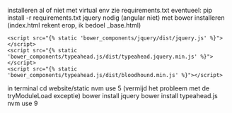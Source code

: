 installeren al of niet met virtual env
zie requirements.txt
eventueel: pip install -r requirements.txt
jquery nodig (angular niet)
met bower installeren
(index.html rekent erop, ik bedoel _base.html)

    <script src="{% static 'bower_components/jquery/dist/jquery.js' %}"></script>
    <script src="{% static 'bower_components/typeahead.js/dist/typeahead.jquery.min.js' %}"></script>
    <script src="{% static 'bower_components/typeahead.js/dist/bloodhound.min.js' %}"></script>

in terminal
cd website/static
nvm use 5 (vermijd het probleem met de tryModuleLoad exceptie)
bower install jquery 
bower install typeahead.js
nvm use 9
